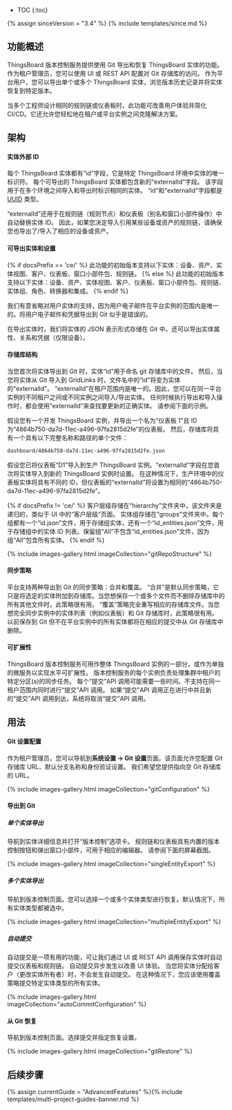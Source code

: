 * TOC
{:toc}

{% assign sinceVersion = "3.4" %}
{% include templates/since.md %}

## 功能概述

ThingsBoard 版本控制服务提供使用 Git 导出和恢复 ThingsBoard 实体的功能。
作为租户管理员，您可以使用 UI 或 REST API 配置对 Git 存储库的访问。
作为平台用户，您可以导出单个或多个 ThingsBoard 实体，浏览版本历史记录并将实体恢复到特定版本。

当多个工程师设计相同的规则链或仪表板时，此功能可改善用户体验并简化 CI/CD。它还允许您轻松地在租户或平台实例之间克隆解决方案。

## 架构

#### 实体外部 ID

每个 ThingsBoard 实体都有“id”字段，它是特定 ThingsBoard 环境中实体的唯一标识符。
每个可导出的 ThingsBoard 实体都包含新的“externalId”字段。
该字段用于在多个环境之间导入和导出时标识相同的实体。
“id”和“externalId”字段都是 [UUID](https://en.wikipedia.org/wiki/Universally_unique_identifier) 类型。

“externalId”还用于在规则链（规则节点）和仪表板（别名和窗口小部件操作）中自动替换实体 ID。
因此，如果您决定导入引用某些设备或资产的规则链，请确保您也导出了/导入了相应的设备或资产。

#### 可导出实体和设置

{% if docsPrefix == 'ce/' %}
此功能的初始版本支持以下实体：设备、资产、实体视图、客户、仪表板、窗口小部件包、规则链。
{% else %}
此功能的初始版本支持以下实体：设备、资产、实体视图、客户、仪表板、窗口小部件包、规则链、实体组、角色、转换器和集成。
{% endif %}

我们有意省略对用户实体的支持，因为用户电子邮件在平台实例的范围内是唯一的。将用户电子邮件和凭据导出到 Git 似乎是错误的。

在导出实体时，我们将实体的 JSON 表示形式存储在 Git 中。还可以导出实体属性、关系和凭据（仅限设备）。

#### 存储库结构

当您首次将实体导出到 Git 时，实体“id”用于命名 git 存储库中的文件。
然后，当您将实体从 Git 导入到 GridLinks 时，文件名中的“id”将变为实体的“externalId”。
“externalId”在租户范围内是唯一的。因此，您可以在同一平台实例的不同租户之间或不同实例之间导入/导出实体。
任何时候执行导出和导入操作时，都会使用“externalId”来查找要更新的正确实体。
请参阅下面的示例。

假设您有一个开发 ThingsBoard 实例，并导出一个名为“仪表板 1”且 ID 为“4864b750-da7d-11ec-a496-97fa2815d2fe”的仪表板。
然后，存储库将具有一个具有以下完整名称和路径的单个文件：

```bash
dashboard/4864b750-da7d-11ec-a496-97fa2815d2fe.json
```

假设您已将仪表板“D1”导入到生产 ThingsBoard 实例。“externalId”字段在您首次将实体导入到新的 ThingsBoard 实例时设置。
在这种情况下，生产环境中的仪表板实体将具有不同的 ID，但仪表板的“externalId”将设置为相同的“4864b750-da7d-11ec-a496-97fa2815d2fe”。

{% if docsPrefix != 'ce/' %}
客户层级存储在“hierarchy”文件夹中，该文件夹是递归的，类似于 UI 中的“客户层级”页面。
实体组存储在“groups”文件夹中。每个组都有一个“id.json”文件，用于存储组实体，还有一个“id_entities.json”文件，用于存储组中的实体 ID 列表。保留组“All”不包含“id_entities.json”文件，因为组“All”包含所有实体。
{% endif %}

{% include images-gallery.html imageCollection="gitRepoStructure" %}


#### 同步策略

平台支持两种导出到 Git 的同步策略：合并和覆盖。
“合并”是默认同步策略，它只是将选定的实体附加到存储库。当您想保存一个或多个文件而不删除存储库中的所有其他文件时，此策略很有用。
“覆盖”策略完全重写相应的存储库文件。当您想完全同步实例中的实体列表（例如仪表板）和 Git 存储库时，此策略很有用。
以前保存到 Git 但不在平台实例中的所有实体都将在相应的提交中从 Git 存储库中删除。


#### 可扩展性

ThingsBoard 版本控制服务可用作整体 ThingsBoard 实例的一部分，或作为单独的微服务以实现水平可扩展性。
版本控制服务的每个实例负责处理集群中租户的特定分区(s)的同步任务。
每个“提交”API 调用可能需要一些时间。不支持在同一租户范围内同时进行“提交”API 调用。
如果“提交”API 调用正在进行中并且新的“提交”API 调用到达，系统将取消“提交”API 调用。

## 用法

#### Git 设置配置

作为租户管理员，您可以导航到**系统设置 -> Git 设置**页面。该页面允许您配置 Git 存储库 URL、默认分支名称和身份验证设置。
我们希望您提供指向空 Git 存储库的 URL。

{% include images-gallery.html imageCollection="gitConfiguration" %}

#### 导出到 Git

##### 单个实体导出

导航到实体详细信息并打开“版本控制”选项卡。
规则链和仪表板具有内置的版本控制按钮和弹出窗口小部件，可用于相应的编辑器。
请参阅下面的屏幕截图。

{% include images-gallery.html imageCollection="singleEntityExport" %}

##### 多个实体导出

导航到版本控制页面。您可以选择一个或多个实体类型进行恢复。默认情况下，所有实体类型都被选中。

{% include images-gallery.html imageCollection="multipleEntityExport" %}

##### 自动提交

自动提交是一项有用的功能，可让我们通过 UI 或 REST API 调用保存实体时自动提交仪表板和规则链。
自动提交异步发生以改善 UI 体验。
当您将实体分配给客户（更改实体所有者）时，不会发生自动提交。
在这种情况下，您应该使用覆盖策略提交特定实体类型的所有实体。

{% include images-gallery.html imageCollection="autoCommitConfiguration" %}

#### 从 Git 恢复

导航到版本控制页面。选择提交并指定恢复设置。

{% include images-gallery.html imageCollection="gitRestore" %}

## 后续步骤

{% assign currentGuide = "AdvancedFeatures" %}{% include templates/multi-project-guides-banner.md %}